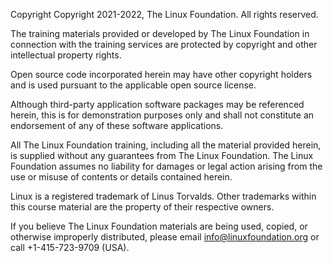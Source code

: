 Copyright
Copyright 2021-2022, The Linux Foundation. All rights reserved.

The training materials provided or developed by The Linux Foundation in connection with the training services are protected by copyright and other intellectual property rights.

Open source code incorporated herein may have other copyright holders and is used pursuant to the applicable open source license.

Although third-party application software packages may be referenced herein, this is for demonstration purposes only and shall not constitute an endorsement of any of these software applications.

All The Linux Foundation training, including all the material provided herein, is supplied without any guarantees from The Linux Foundation. The Linux Foundation assumes no liability for damages or legal action arising from the use or misuse of contents or details contained herein.

Linux is a registered trademark of Linus Torvalds. Other trademarks within this course material are the property of their respective owners.

If you believe The Linux Foundation materials are being used, copied, or otherwise improperly distributed, please email info@linuxfoundation.org or call +1-415-723-9709 (USA).
